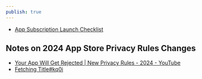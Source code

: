 ```yaml
---
publish: true
---
```

- [App Subscription Launch Checklist](https://www.revenuecat.com/docs/test-and-launch/launch-checklist) 

## Notes on 2024 App Store Privacy Rules Changes
- [Your App Will Get Rejected | New Privacy Rules - 2024 - YouTube](https://www.youtube.com/watch?v=T6IvImk66m8)  
- [Fetching Title#kq0i](https://www.revenuecat.com/blog/growth/am-i-a-trader-and-other-existential-questions-for-developers/)